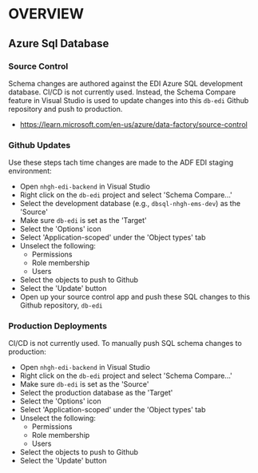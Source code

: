 # OVERVIEW

## Azure Sql Database

### Source Control

Schema changes are authored against the EDI Azure SQL development database. CI/CD is not currently used. Instead, the Schema Compare feature in Visual Studio is used to update changes into this `db-edi` Github repository and push to production. 

* https://learn.microsoft.com/en-us/azure/data-factory/source-control 


### Github Updates

Use these steps tach time changes are made to the ADF EDI staging environment:

* Open `nhgh-edi-backend` in Visual Studio 
* Right click on the `db-edi` project and select 'Schema Compare...' 
* Select the development database (e.g., `dbsql-nhgh-ems-dev`) as the 'Source'
* Make sure `db-edi` is set as the 'Target'
* Select the 'Options' icon
* Select 'Application-scoped' under the 'Object types' tab
* Unselect the following:
  * Permissions
  * Role membership
  * Users
* Select the objects to push to Github
* Select the 'Update' button
* Open up your source control app and push these SQL changes to this Github repository, `db-edi`

### Production Deployments

CI/CD is not currently used. To manually push SQL schema changes to production:

* Open `nhgh-edi-backend` in Visual Studio 
* Right click on the `db-edi` project and select 'Schema Compare...' 
* Make sure `db-edi` is set as the 'Source'
* Select the production database as the 'Target'
* Select the 'Options' icon
* Select 'Application-scoped' under the 'Object types' tab
* Unselect the following:
  * Permissions
  * Role membership
  * Users
* Select the objects to push to Github
* Select the 'Update' button
